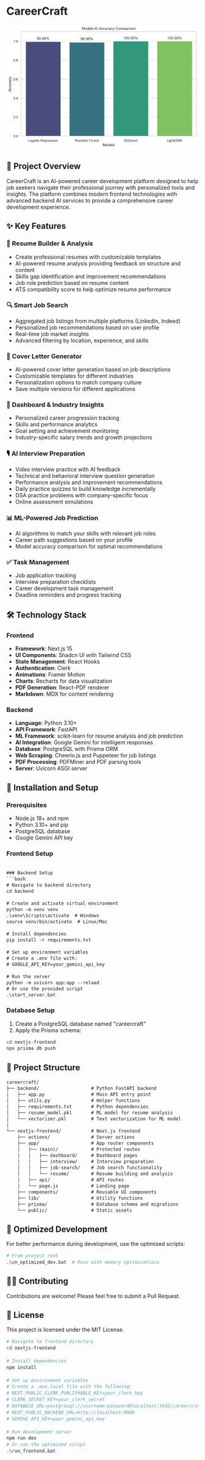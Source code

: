 # CareerCraft

![CareerCraft Logo](ml.png)

## 🚀 Project Overview
CareerCraft is an AI-powered career development platform designed to help job seekers navigate their professional journey with personalized tools and insights. The platform combines modern frontend technologies with advanced backend AI services to provide a comprehensive career development experience.

## ✨ Key Features

### 📄 Resume Builder & Analysis
- Create professional resumes with customizable templates
- AI-powered resume analysis providing feedback on structure and content
- Skills gap identification and improvement recommendations
- Job role prediction based on resume content
- ATS compatibility score to help optimize resume performance

### 🔍 Smart Job Search
- Aggregated job listings from multiple platforms (LinkedIn, Indeed)
- Personalized job recommendations based on user profile
- Real-time job market insights
- Advanced filtering by location, experience, and skills

### 📝 Cover Letter Generator
- AI-powered cover letter generation based on job descriptions
- Customizable templates for different industries
- Personalization options to match company culture
- Save multiple versions for different applications

### 🎯 Dashboard & Industry Insights
- Personalized career progression tracking
- Skills and performance analytics
- Goal setting and achievement monitoring
- Industry-specific salary trends and growth projections

### 🎙️ AI Interview Preparation
- Video interview practice with AI feedback
- Technical and behavioral interview question generation
- Performance analysis and improvement recommendations
- Daily practice quizzes to build knowledge incrementally
- DSA practice problems with company-specific focus
- Online assessment simulations

### 📊 ML-Powered Job Prediction
- AI algorithms to match your skills with relevant job roles
- Career path suggestions based on your profile
- Model accuracy comparison for optimal recommendations

### ✅ Task Management
- Job application tracking
- Interview preparation checklists
- Career development task management
- Deadline reminders and progress tracking

## 🛠️ Technology Stack

### Frontend
- **Framework**: Next.js 15
- **UI Components**: Shadcn UI with Tailwind CSS
- **State Management**: React Hooks
- **Authentication**: Clerk
- **Animations**: Framer Motion
- **Charts**: Recharts for data visualization
- **PDF Generation**: React-PDF renderer
- **Markdown**: MDX for content rendering

### Backend
- **Language**: Python 3.10+
- **API Framework**: FastAPI
- **ML Framework**: scikit-learn for resume analysis and job prediction
- **AI Integration**: Google Gemini for intelligent responses
- **Database**: PostgreSQL with Prisma ORM
- **Web Scraping**: Cheerio.js and Puppeteer for job listings
- **PDF Processing**: PDFMiner and PDF parsing tools
- **Server**: Uvicorn ASGI server

## 🔧 Installation and Setup

### Prerequisites
- Node.js 18+ and npm
- Python 3.10+ and pip
- PostgreSQL database
- Google Gemini API key

### Frontend Setup
```

### Backend Setup
```bash
# Navigate to backend directory
cd backend

# Create and activate virtual environment
python -m venv venv
.\venv\Scripts\activate  # Windows
source venv/bin/activate  # Linux/Mac

# Install dependencies
pip install -r requirements.txt

# Set up environment variables
# Create a .env file with:
# GOOGLE_API_KEY=your_gemini_api_key

# Run the server
python -m uvicorn app:app --reload
# Or use the provided script
.\start_server.bat
```

### Database Setup
1. Create a PostgreSQL database named "careercraft"
2. Apply the Prisma schema:
```bash
cd nextjs-frontend
npx prisma db push
```

## 📄 Project Structure

```
careercraft/
├── backend/                   # Python FastAPI backend
│   ├── app.py                 # Main API entry point
│   ├── utils.py               # Helper functions
│   ├── requirements.txt       # Python dependencies
│   ├── resume_model.pkl       # ML model for resume analysis
│   └── vectorizer.pkl         # Text vectorization for ML model
│
└── nextjs-frontend/           # Next.js frontend
    ├── actions/               # Server actions
    ├── app/                   # App router components
    │   ├── (main)/            # Protected routes
    │   │   ├── dashboard/     # Dashboard pages
    │   │   ├── interview/     # Interview preparation
    │   │   ├── job-search/    # Job search functionality
    │   │   └── resume/        # Resume building and analysis
    │   ├── api/               # API routes
    │   └── page.js            # Landing page
    ├── components/            # Reusable UI components
    ├── lib/                   # Utility functions
    ├── prisma/                # Database schema and migrations
    └── public/                # Static assets
```

## 🚀 Optimized Development
For better performance during development, use the optimized scripts:
```bash
# From project root
.\un_optimized_dev.bat  # Runs with memory optimizations
```

## 👨‍💻 Contributing
Contributions are welcome! Please feel free to submit a Pull Request.

## 📝 License
This project is licensed under the MIT License.
```bash
# Navigate to frontend directory
cd nextjs-frontend

# Install dependencies
npm install

# Set up environment variables
# Create a .env.local file with the following:
# NEXT_PUBLIC_CLERK_PUBLISHABLE_KEY=your_clerk_key
# CLERK_SECRET_KEY=your_clerk_secret
# DATABASE_URL=postgresql://username:password@localhost:5432/careercraft
# NEXT_PUBLIC_BACKEND_URL=http://localhost:8000
# GEMINI_API_KEY=your_gemini_api_key

# Run development server
npm run dev
# Or use the optimized script
.\run_frontend.bat
